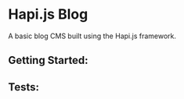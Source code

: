 # Hapi.js Blog
A basic blog CMS built using the Hapi.js framework. 

## Getting Started:



## Tests:

